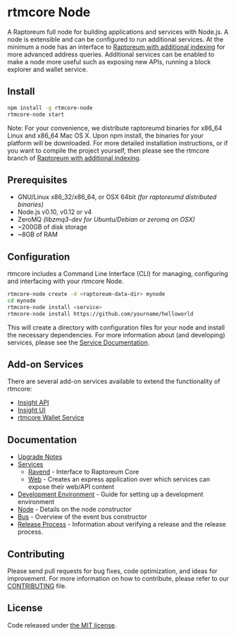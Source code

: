 rtmcore Node
============

A Raptoreum full node for building applications and services with Node.js. A node is extensible and can be configured to run additional services. At the minimum a node has an interface to [Raptoreum with additional indexing](https://github.com/Raptor3um/raptoreum/tree/0.15.0-rtmcore) for more advanced address queries. Additional services can be enabled to make a node more useful such as exposing new APIs, running a block explorer and wallet service.

## Install

```bash
npm install -g rtmcore-node
rtmcore-node start
```

Note: For your convenience, we distribute raptoreumd binaries for x86_64 Linux and x86_64 Mac OS X. Upon npm install, the binaries for your platform will be downloaded. For more detailed installation instructions, or if you want to compile the project yourself, then please see the rtmcore branch of [Raptoreum with additional indexing](https://github.com/Raptor3um/raptoreum/tree/0.15.0-rtmcore).

## Prerequisites

- GNU/Linux x86_32/x86_64, or OSX 64bit *(for raptoreumd distributed binaries)*
- Node.js v0.10, v0.12 or v4
- ZeroMQ *(libzmq3-dev for Ubuntu/Debian or zeromq on OSX)*
- ~200GB of disk storage
- ~8GB of RAM

## Configuration

rtmcore includes a Command Line Interface (CLI) for managing, configuring and interfacing with your rtmcore Node.

```bash
rtmcore-node create -d <raptoreum-data-dir> mynode
cd mynode
rtmcore-node install <service>
rtmcore-node install https://github.com/yourname/helloworld
```

This will create a directory with configuration files for your node and install the necessary dependencies. For more information about (and developing) services, please see the [Service Documentation](docs/services.md).

## Add-on Services

There are several add-on services available to extend the functionality of rtmcore:

- [Insight API](https://github.com/Raptor3um/insight-api)
- [Insight UI](https://github.com/Raptor3um/insight-ui)
- [rtmcore Wallet Service](https://github.com/Raptor3um/rtmcore-wallet-service)

## Documentation

- [Upgrade Notes](docs/upgrade.md)
- [Services](docs/services.md)
  - [Ravend](docs/services/raptoreumd.md) - Interface to Raptoreum Core
  - [Web](docs/services/web.md) - Creates an express application over which services can expose their web/API content
- [Development Environment](docs/development.md) - Guide for setting up a development environment
- [Node](docs/node.md) - Details on the node constructor
- [Bus](docs/bus.md) - Overview of the event bus constructor
- [Release Process](docs/release.md) - Information about verifying a release and the release process.

## Contributing

Please send pull requests for bug fixes, code optimization, and ideas for improvement. For more information on how to contribute, please refer to our [CONTRIBUTING](https://github.com/Raptor3um/rtmcore/blob/master/CONTRIBUTING.md) file.

## License

Code released under [the MIT license](https://github.com/Raptor3um/rtmcore-node/blob/master/LICENSE).
